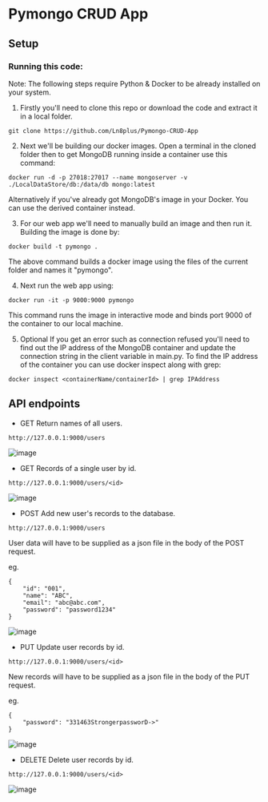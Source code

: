 # Pymongo CRUD App
## Setup
### Running this code:
Note: The following steps require Python & Docker to be already installed on your system.

1. Firstly you'll need to clone this repo or download the code and extract it in a local folder.
```
git clone https://github.com/Ln8plus/Pymongo-CRUD-App
```

2. Next we'll be building our docker images. Open a terminal in the cloned folder then to get MongoDB running inside a container use this command:
```
docker run -d -p 27018:27017 --name mongoserver -v ./LocalDataStore/db:/data/db mongo:latest
```

Alternatively if you've already got MongoDB's image in your Docker. You can use the derived container instead.

3. For our web app we'll need to manually build an image and then run it. Building the image is done by:
```
docker build -t pymongo .
```
The above command builds a docker image using the files of the current folder and names it "pymongo".

4. Next run the web app using:
```
docker run -it -p 9000:9000 pymongo
```
This command runs the image in interactive mode and binds port 9000 of the container to our local machine.

5. Optional
If you get an error such as connection refused you'll need to find out the IP address of the MongoDB container and
update the connection string in the client variable in main.py.
To find the IP address of the container you can use docker inspect along with grep:
```
docker inspect <containerName/containerId> | grep IPAddress
```

## API endpoints

- GET Return names of all users.
```
http://127.0.0.1:9000/users
```
![image](https://drive.google.com/uc?export=view&id=1GoM8LstqGKh9UdUKkF4QiOMvMY7bXDWx)

- GET Records of a single user by id.
```
http://127.0.0.1:9000/users/<id>
```
![image](https://drive.google.com/uc?export=view&id=1WJ4k0aHGQMEy9uk3PYo7yR-cU575BXea)

- POST Add new user's records to the database.
```
http://127.0.0.1:9000/users
```
User data will have to be supplied as a json file in the body of the POST request.

eg.
```
{
    "id": "001",
    "name": "ABC",
    "email": "abc@abc.com",
    "password": "password1234"
}
```
![image](https://drive.google.com/uc?export=view&id=1adClhqVzX2BPXb9whdIe8p8TUdzACMQx)

- PUT Update user records by id.
```
http://127.0.0.1:9000/users/<id>
```
New records will have to be supplied as a json file in the body of the PUT request.

eg.
```
{
    "password": "331463StrongerpassworD->"
}
```
![image](https://drive.google.com/uc?export=view&id=1YY5Vp-uJ0_FS5Xce5sLU3wc8--yok-xv)

- DELETE Delete user records by id.
```
http://127.0.0.1:9000/users/<id>
```
![image](https://drive.google.com/uc?export=view&id=1kYomGLJSH6eDvFhC5V1nmvRBhQwZeuPs)